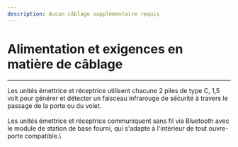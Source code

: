 ```yaml
---
description: Aucun câblage supplémentaire requis
---
```


# Alimentation et exigences en matière de câblage

***

Les unités émettrice et réceptrice utilisent chacune 2 piles de type C, 1,5 volt pour générer et détecter un faisceau infrarouge de sécurité à travers le passage de la porte ou du volet. \
\
Les unités émettrice et réceptrice communiquent sans fil via Bluetooth avec le module de station de base fourni, qui s'adapte à l'intérieur de tout ouvre-porte compatible.\
